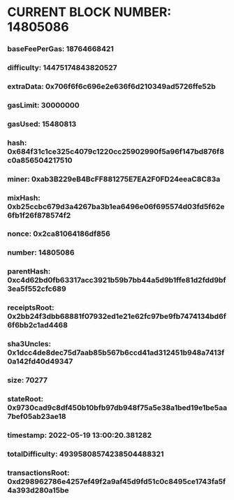 # CURRENT BLOCK NUMBER: 14805086

### baseFeePerGas: 18764668421
### difficulty: 14475174843820527
### extraData: 0x706f6f6c696e2e636f6d210349ad5726ffe52b
### gasLimit: 30000000
### gasUsed: 15480813
### hash: 0x684f31c1ce325c4079c1220cc25902990f5a96f147bd876f8c0a856504217510
### miner: 0xab3B229eB4BcFF881275E7EA2F0FD24eeaC8C83a
### mixHash: 0xb25ccbc679d3a4267ba3b1ea6496e06f695574d03fd5f62e6fb1f26f878574f2
### nonce: 0x2ca81064186df856
### number: 14805086
### parentHash: 0xc4d62bd0fb63317acc3921b59b7bb44a5d9b1ffe81d2fdd9bf3ea5f552cfc689
### receiptsRoot: 0x2bb24f3dbb68881f07932ed1e21e62fc97be9fb7474134bd6f6f6bb2c1ad4468
### sha3Uncles: 0x1dcc4de8dec75d7aab85b567b6ccd41ad312451b948a7413f0a142fd40d49347
### size: 70277
### stateRoot: 0x9730cad9c8df450b10bfb97db948f75a5e38a1bed19e1be5aa7bef05ab23ae18
### timestamp: 2022-05-19 13:00:20.381282
### totalDifficulty: 49395808574238504488321
### transactionsRoot: 0xd298962786e4257ef49f2a9af45d9fd51c0c8495ce1743fa5f4a393d280a15be
